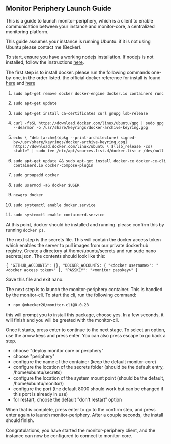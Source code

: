 ## Monitor Periphery Launch Guide

This is a guide to launch monitor-periphery, which is a client to enable communication between your instance and monitor-core, a centralized monitoring platform.

This guide assumes your instance is running Ubuntu. if it is not using Ubuntu please contact me (Becker).

To start, ensure you have a working nodejs installation. If nodejs is not installed, follow the instructions [here](https://github.com/nodesource/distributions/blob/master/README.md).

The first step is to install docker. please run the following commands one-by-one, in the order listed. the official docker reference for install is found [here](https://docs.docker.com/engine/install/ubuntu/) and [here](https://docs.docker.com/engine/install/linux-postinstall/)

1. `sudo apt-get remove docker docker-engine docker.io containerd runc`

2. `sudo apt-get update`

3. `sudo apt-get install ca-certificates curl gnupg lsb-release`

4. `curl -fsSL https://download.docker.com/linux/ubuntu/gpg | sudo gpg --dearmor -o /usr/share/keyrings/docker-archive-keyring.gpg`

5. `echo \ "deb [arch=$(dpkg --print-architecture) signed-by=/usr/share/keyrings/docker-archive-keyring.gpg] https://download.docker.com/linux/ubuntu \ $(lsb_release -cs) stable" | sudo tee /etc/apt/sources.list.d/docker.list > /dev/null`

6. `sudo apt-get update && sudo apt-get install docker-ce docker-ce-cli containerd.io docker-compose-plugin`

7. `sudo groupadd docker`

8. `sudo usermod -aG docker $USER`

9. `newgrp docker`

10. `sudo systemctl enable docker.service`

11. `sudo systemctl enable containerd.service`

At this point, docker should be installed and running. please confirm this by running `docker ps`.

The next step is the secrets file. This will contain the docker access token which enables the server to pull images from our private dockerhub registry. Create a directory at /home/ubuntu/secrets and run sudo nano secrets.json. The contents should look like this:

`{
	"GITHUB_ACCOUNTS": {},
	"DOCKER_ACCOUNTS: {
		"<docker username>": "<docker access token>"
	},
	"PASSKEY": "<monitor passkey>"
}`

Save this file and exit nano.

The next step is to launch the monitor-periphery container. This is handled by the monitor-cli. To start the cli, run the following command:

- `npx @mbecker20/monitor-cli@0.0.28`

this will prompt you to install this package, choose yes. In a few seconds, it will finish and you will be greeted with the monitor-cli.

Once it starts, press enter to continue to the next stage. To select an option, use the arrow keys and press enter. You can also press escape to go back a step.

- choose "deploy monitor core or periphery"
- choose "periphery"
- configure the name of the container (keep the default monitor-core)
- configure the location of the secrets folder (should be the default entry, /home/ubuntu/secrets)
- configure the location of the system mount point (should be the default, /home/ubuntu/monitor/)
- configure the port (the default 8000 should work but can be changed if this port is already in use)
- for restart, choose the default "don't restart" option

When that is complete, press enter to go to the confirm step, and press enter again to launch monitor-periphery. After a couple seconds, the install should finish.

Congratulations, you have started the monitor-periphery client, and the instance can now be configured to connect to monitor-core.